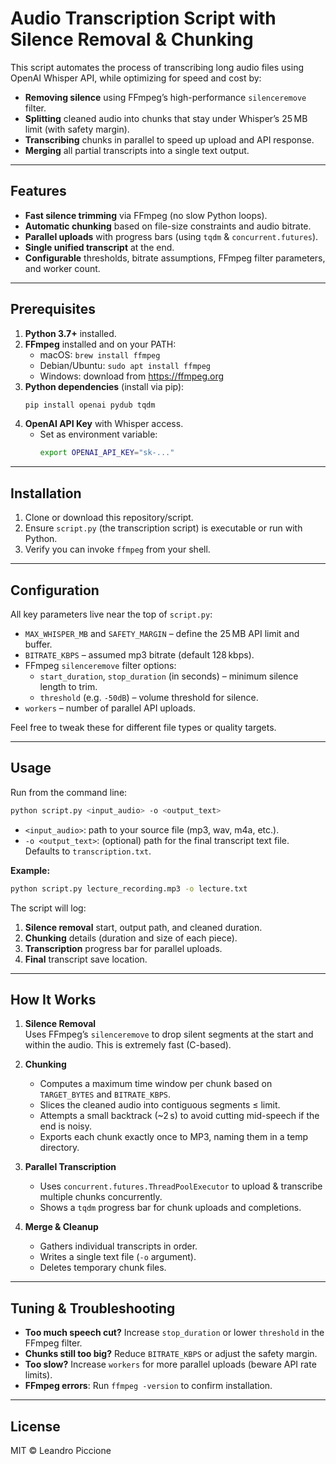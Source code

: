 # Audio Transcription Script with Silence Removal & Chunking

This script automates the process of transcribing long audio files using OpenAI Whisper API, while optimizing for speed and cost by:

- **Removing silence** using FFmpeg’s high-performance `silenceremove` filter.
- **Splitting** cleaned audio into chunks that stay under Whisper’s 25 MB limit (with safety margin).  
- **Transcribing** chunks in parallel to speed up upload and API response.  
- **Merging** all partial transcripts into a single text output.

---

## Features

- **Fast silence trimming** via FFmpeg (no slow Python loops).  
- **Automatic chunking** based on file-size constraints and audio bitrate.  
- **Parallel uploads** with progress bars (using `tqdm` & `concurrent.futures`).  
- **Single unified transcript** at the end.  
- **Configurable** thresholds, bitrate assumptions, FFmpeg filter parameters, and worker count.

---

## Prerequisites

1. **Python 3.7+** installed.  
2. **FFmpeg** installed and on your PATH:
   - macOS: `brew install ffmpeg`
   - Debian/Ubuntu: `sudo apt install ffmpeg`
   - Windows: download from https://ffmpeg.org
3. **Python dependencies** (install via pip):
   ```bash
   pip install openai pydub tqdm
   ```
4. **OpenAI API Key** with Whisper access.  
   - Set as environment variable:
     ```bash
     export OPENAI_API_KEY="sk-..."
     ```

---

## Installation

1. Clone or download this repository/script.  
2. Ensure `script.py` (the transcription script) is executable or run with Python.  
3. Verify you can invoke `ffmpeg` from your shell.

---

## Configuration

All key parameters live near the top of `script.py`:

- `MAX_WHISPER_MB` and `SAFETY_MARGIN` – define the 25 MB API limit and buffer.  
- `BITRATE_KBPS` – assumed mp3 bitrate (default 128 kbps).  
- FFmpeg `silenceremove` filter options:
  - `start_duration`, `stop_duration` (in seconds) – minimum silence length to trim.  
  - `threshold` (e.g. `-50dB`) – volume threshold for silence.  
- `workers` – number of parallel API uploads.

Feel free to tweak these for different file types or quality targets.

---

## Usage

Run from the command line:

```bash
python script.py <input_audio> -o <output_text>
```

- `<input_audio>`: path to your source file (mp3, wav, m4a, etc.).  
- `-o <output_text>`: (optional) path for the final transcript text file. Defaults to `transcription.txt`.

**Example:**
```bash
python script.py lecture_recording.mp3 -o lecture.txt
```

The script will log:
1. **Silence removal** start, output path, and cleaned duration.  
2. **Chunking** details (duration and size of each piece).  
3. **Transcription** progress bar for parallel uploads.  
4. **Final** transcript save location.

---

## How It Works

1. **Silence Removal**  
   Uses FFmpeg’s `silenceremove` to drop silent segments at the start and within the audio. This is extremely fast (C-based).  

2. **Chunking**  
   - Computes a maximum time window per chunk based on `TARGET_BYTES` and `BITRATE_KBPS`.  
   - Slices the cleaned audio into contiguous segments ≤ limit.  
   - Attempts a small backtrack (~2 s) to avoid cutting mid-speech if the end is noisy.  
   - Exports each chunk exactly once to MP3, naming them in a temp directory.  

3. **Parallel Transcription**  
   - Uses `concurrent.futures.ThreadPoolExecutor` to upload & transcribe multiple chunks concurrently.  
   - Shows a `tqdm` progress bar for chunk uploads and completions.  

4. **Merge & Cleanup**  
   - Gathers individual transcripts in order.  
   - Writes a single text file (`-o` argument).  
   - Deletes temporary chunk files.

---

## Tuning & Troubleshooting

- **Too much speech cut?** Increase `stop_duration` or lower `threshold` in the FFmpeg filter.  
- **Chunks still too big?** Reduce `BITRATE_KBPS` or adjust the safety margin.  
- **Too slow?** Increase `workers` for more parallel uploads (beware API rate limits).  
- **FFmpeg errors**: Run `ffmpeg -version` to confirm installation.

---

## License

MIT © Leandro Piccione

